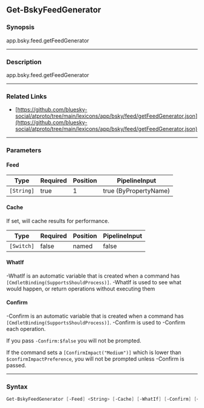 Get-BskyFeedGenerator
---------------------




### Synopsis
app.bsky.feed.getFeedGenerator



---


### Description

app.bsky.feed.getFeedGenerator



---


### Related Links
* [https://github.com/bluesky-social/atproto/tree/main/lexicons/app/bsky/feed/getFeedGenerator.json](https://github.com/bluesky-social/atproto/tree/main/lexicons/app/bsky/feed/getFeedGenerator.json)





---


### Parameters
#### **Feed**




|Type      |Required|Position|PipelineInput        |
|----------|--------|--------|---------------------|
|`[String]`|true    |1       |true (ByPropertyName)|



#### **Cache**

If set, will cache results for performance.






|Type      |Required|Position|PipelineInput|
|----------|--------|--------|-------------|
|`[Switch]`|false   |named   |false        |



#### **WhatIf**
-WhatIf is an automatic variable that is created when a command has ```[CmdletBinding(SupportsShouldProcess)]```.
-WhatIf is used to see what would happen, or return operations without executing them
#### **Confirm**
-Confirm is an automatic variable that is created when a command has ```[CmdletBinding(SupportsShouldProcess)]```.
-Confirm is used to -Confirm each operation.

If you pass ```-Confirm:$false``` you will not be prompted.


If the command sets a ```[ConfirmImpact("Medium")]``` which is lower than ```$confirmImpactPreference```, you will not be prompted unless -Confirm is passed.



---


### Syntax
```PowerShell
Get-BskyFeedGenerator [-Feed] <String> [-Cache] [-WhatIf] [-Confirm] [<CommonParameters>]
```
